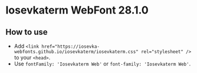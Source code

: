 # Iosevkaterm WebFont 28.1.0

## How to use

- Add `<link href="https://iosevka-webfonts.github.io/iosevkaterm/iosevkaterm.css" rel="stylesheet" />` to your `<head>`.
- Use `fontFamily: 'Iosevkaterm Web'` or `font-family: 'Iosevkaterm Web'`.
